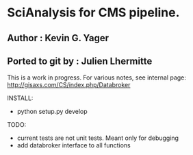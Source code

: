 # SciAnalysis for CMS pipeline.

## Author : Kevin G. Yager
## Ported to git by : Julien Lhermitte

This is a work in progress. For various notes, see internal page:
http://gisaxs.com/CS/index.php/Databroker

INSTALL:

 * python setup.py develop

TODO:

 * current tests are not unit tests. Meant only for debugging
 * add databroker interface to all functions
